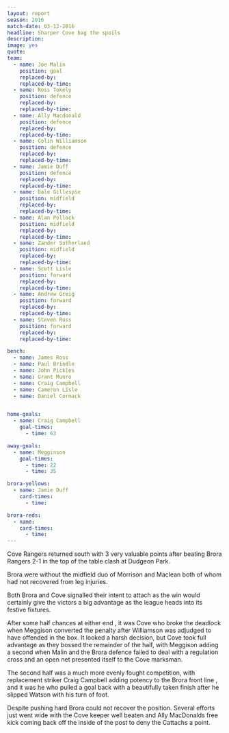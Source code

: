 ```yaml
---
layout: report
season: 2016
match-date: 03-12-2016
headline: Sharper Cove bag the spoils
description:
image: yes
quote:
team:
  - name: Joe Malin
    position: goal
    replaced-by:
    replaced-by-time:
  - name: Ross Tokely
    position: defence
    replaced-by:
    replaced-by-time:
  - name: Ally Macdonald
    position: defence
    replaced-by:
    replaced-by-time:
  - name: Colin Williamson
    position: defence
    replaced-by:
    replaced-by-time:
  - name: Jamie Duff
    position: defence
    replaced-by:
    replaced-by-time:
  - name: Dale Gillespie
    position: midfield
    replaced-by:
    replaced-by-time:
  - name: Alan Pollock
    position: midfield
    replaced-by:
    replaced-by-time:
  - name: Zander Sutherland
    position: midfield
    replaced-by:
    replaced-by-time:
  - name: Scott Lisle
    position: forward
    replaced-by:
    replaced-by-time:
  - name: Andrew Greig
    position: forward
    replaced-by:
    replaced-by-time:
  - name: Steven Ross
    position: forward
    replaced-by:
    replaced-by-time:

bench:
  - name: James Ross
  - name: Paul Brindle
  - name: John Pickles
  - name: Grant Munro
  - name: Craig Campbell
  - name: Cameron Lisle
  - name: Daniel Cormack


home-goals:
  - name: Craig Campbell
    goal-times:
      - time: 63

away-goals:
  - name: Megginson
    goal-times:
      - time: 22
      - time: 35

brora-yellows:
  - name: Jamie Duff
    card-times:
      - time:

brora-reds:
  - name:
    card-times:
      - time:
---
```

Cove Rangers returned south with 3 very valuable points after beating Brora Rangers 2-1 in the top of the table clash at Dudgeon Park.

Brora were without the midfield duo of Morrison and Maclean both of whom had not recovered from leg injuries.

Both Brora and Cove signalled their intent to attach as the win would certainly give the victors a big advantage as the league heads into its festive fixtures.

After some half chances at either end , it was Cove who broke the deadlock when Meggison converted the penalty after Williamson was adjudged to have offended in the box. It looked a harsh decision, but Cove took full advantage  as they bossed the remainder of the half, with Meggison adding  a second when Malin and the Brora defence failed to deal with a regulation cross and an open net presented itself to the Cove marksman.

The second half was a much more evenly fought competition, with replacement striker Craig Campbell adding potency to the Brora front line , and it was he who pulled a goal back with a beautifully taken finish after he slipped Watson with his turn of foot.

Despite pushing hard Brora could not recover the position. Several efforts just went wide with the Cove keeper well beaten and Ally MacDonalds free kick coming back off the inside of the post to deny the Cattachs a point.
